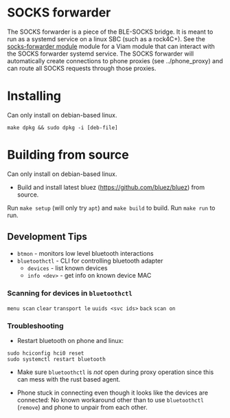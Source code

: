 # SOCKS forwarder

The SOCKS forwarder is a piece of the BLE-SOCKS bridge. It is meant to run as a
systemd service on a linux SBC (such as a rock4C+). See the [socks-forwarder
module](https://app.viam.com/module/viam/socks-forwarder) module for a Viam
module that can interact with the SOCKS forwarder systemd service. The SOCKS
forwarder will automatically create connections to phone proxies (see
../phone_proxy) and can route all SOCKS requests through those proxies. 

# Installing

Can only install on debian-based linux.

`make dpkg && sudo dpkg -i [deb-file]`

# Building from source

Can only install on debian-based linux.

* Build and install latest bluez (https://github.com/bluez/bluez) from source.

Run `make setup` (will only try `apt`) and `make build` to build. Run `make
run` to run.

## Development Tips

- `btmon` - monitors low level bluetooth interactions
- `bluetoothctl` - CLI for controlling bluetooth adapter
	- `devices` - list known devices
	- `info <dev>` - get info on known device MAC

### Scanning for devices in `bluetoothctl`
`menu scan`
`clear`
`transport le`
`uuids <svc ids>`
`back`
`scan on`

### Troubleshooting

* Restart bluetooth on phone and linux:
```
sudo hciconfig hci0 reset
sudo systemctl restart bluetooth
```

* Make sure `bluetoothctl` is _not_ open during proxy operation since this can
  mess with the rust based agent.

* Phone stuck in connecting even though it looks like the devices are
  connected: No known workaround other than to use `bluetoothctl` (`remove`)
  and phone to unpair from each other.
